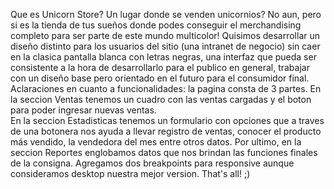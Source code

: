 Que es Unicorn Store? Un lugar donde se venden unicornios? No aun, pero si es 
la tienda de tus sueños donde podes conseguir el merchandising completo para ser
parte de este mundo multicolor! 
Quisimos desarrollar un diseño distinto para los usuarios del sitio (una intranet
de negocio) sin caer en la clasica pantalla blanca con letras negras, una interfaz
que pueda ser consistente a la hora de desarrollarlo para el publico en general, 
trabajar con un diseño base pero orientado en el futuro para el consumidor final.
Aclaraciones en cuanto a funcionalidades: la pagina consta de 3 partes. En la 
seccion Ventas tenemos un cuadro con las ventas cargadas y el boton para poder 
ingresar nuevas ventas.  
En la seccion Estadisticas tenemos un formulario con opciones que a traves de una
botonera nos ayuda a llevar registro de ventas, conocer el producto más vendido,
la vendedora del mes entre otros datos. 
Por ultimo, en la seccion Reportes englobamos datos que nos brindan las funciones
finales de la consigna. 
Agregamos dos breakpoints para responsive aunque consideramos desktop nuestra 
mejor version.
That's all!  ;)


